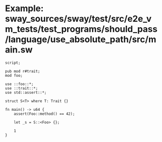 # Example: sway_sources/sway/test/src/e2e_vm_tests/test_programs/should_pass/language/use_absolute_path/src/main.sw

```sway
script;

pub mod r#trait;
mod foo;

use ::foo::*;
use ::trait::*;
use std::assert::*;

struct S<T> where T: Trait {}

fn main() -> u64 {
    assert(Foo::method() == 42);

    let _s = S::<Foo> {};

    1
}

```
